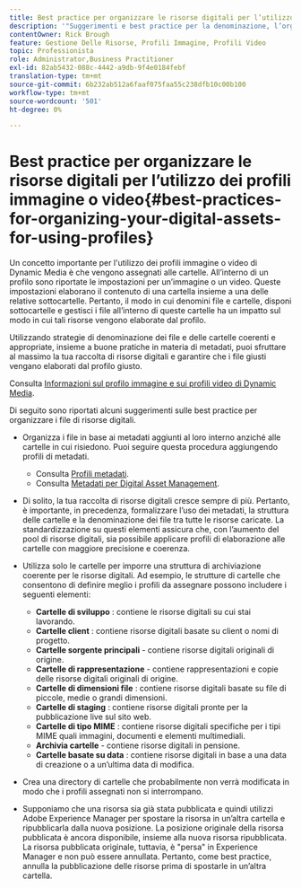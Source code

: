 ```yaml
---
title: Best practice per organizzare le risorse digitali per l’utilizzo dei profili immagine o video di Dynamic Media
description: '"Suggerimenti e best practice per la denominazione, l’organizzazione e la gestione dei file di immagini e delle risorse video di Dynamic Media."'
contentOwner: Rick Brough
feature: Gestione Delle Risorse, Profili Immagine, Profili Video
topic: Professionista
role: Administrator,Business Practitioner
exl-id: 82ab5432-088c-4442-a9db-9f4e0184febf
translation-type: tm+mt
source-git-commit: 6b232ab512a6faaf075faa55c238dfb10c00b100
workflow-type: tm+mt
source-wordcount: '501'
ht-degree: 0%

---
```


# Best practice per organizzare le risorse digitali per l’utilizzo dei profili immagine o video{#best-practices-for-organizing-your-digital-assets-for-using-profiles}

Un concetto importante per l&#39;utilizzo dei profili immagine o video di Dynamic Media è che vengono assegnati alle cartelle. All’interno di un profilo sono riportate le impostazioni per un’immagine o un video. Queste impostazioni elaborano il contenuto di una cartella insieme a una delle relative sottocartelle. Pertanto, il modo in cui denomini file e cartelle, disponi sottocartelle e gestisci i file all’interno di queste cartelle ha un impatto sul modo in cui tali risorse vengono elaborate dal profilo.

Utilizzando strategie di denominazione dei file e delle cartelle coerenti e appropriate, insieme a buone pratiche in materia di metadati, puoi sfruttare al massimo la tua raccolta di risorse digitali e garantire che i file giusti vengano elaborati dal profilo giusto.

Consulta [Informazioni sul profilo immagine e sui profili video di Dynamic Media](about-image-video-profiles.md).

Di seguito sono riportati alcuni suggerimenti sulle best practice per organizzare i file di risorse digitali.

* Organizza i file in base ai metadati aggiunti al loro interno anziché alle cartelle in cui risiedono. Puoi seguire questa procedura aggiungendo profili di metadati.

   * Consulta [Profili metadati](/help/assets/metadata-profiles.md).
   * Consulta [Metadati per Digital Asset Management](/help/assets/manage-metadata.md).

* Di solito, la tua raccolta di risorse digitali cresce sempre di più. Pertanto, è importante, in precedenza, formalizzare l’uso dei metadati, la struttura delle cartelle e la denominazione dei file tra tutte le risorse caricate. La standardizzazione su questi elementi assicura che, con l’aumento del pool di risorse digitali, sia possibile applicare profili di elaborazione alle cartelle con maggiore precisione e coerenza.
* Utilizza solo le cartelle per imporre una struttura di archiviazione coerente per le risorse digitali. Ad esempio, le strutture di cartelle che consentono di definire meglio i profili da assegnare possono includere i seguenti elementi:

   * **Cartelle di sviluppo** : contiene le risorse digitali su cui stai lavorando.
   * **Cartelle client** : contiene risorse digitali basate su client o nomi di progetto.
   * **Cartelle sorgente principali**  - contiene risorse digitali originali di origine.
   * **Cartelle di rappresentazione**  - contiene rappresentazioni e copie delle risorse digitali originali di origine.
   * **Cartelle di dimensioni file** : contiene risorse digitali basate su file di piccole, medie o grandi dimensioni.
   * **Cartelle di staging** : contiene risorse digitali pronte per la pubblicazione live sul sito web.
   * **Cartelle di tipo MIME** : contiene risorse digitali specifiche per i tipi MIME quali immagini, documenti e elementi multimediali.
   * **Archivia cartelle**  - contiene risorse digitali in pensione.
   * **Cartelle basate su data** : contiene risorse digitali in base a una data di creazione o a un’ultima data di modifica.

* Crea una directory di cartelle che probabilmente non verrà modificata in modo che i profili assegnati non si interrompano.
* Supponiamo che una risorsa sia già stata pubblicata e quindi utilizzi Adobe Experience Manager per spostare la risorsa in un’altra cartella e ripubblicarla dalla nuova posizione. La posizione originale della risorsa pubblicata è ancora disponibile, insieme alla nuova risorsa ripubblicata. La risorsa pubblicata originale, tuttavia, è &quot;persa&quot; in Experience Manager e non può essere annullata. Pertanto, come best practice, annulla la pubblicazione delle risorse prima di spostarle in un’altra cartella.
